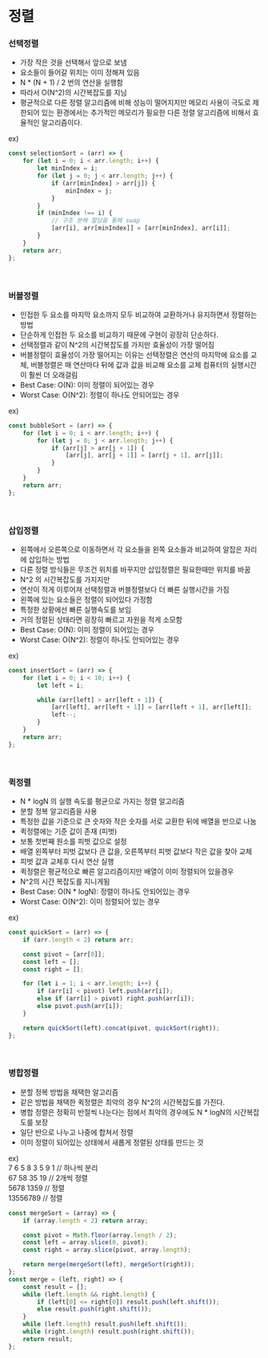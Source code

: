 # 정렬

### 선택정렬

-   가장 작은 것을 선택해서 앞으로 보냄
-   요소들이 들어갈 위치는 이미 정해져 있음
-   N \* (N + 1) / 2 번의 연산을 실행함
-   따라서 O(N^2)의 시간복잡도를 지님
-   평균적으로 다른 정렬 알고리즘에 비해 성능이 떨어지지만 메모리 사용이 극도로 제한되어 있는 환경에서는 추가적인 메모리가 필요한 다른 정렬 알고리즘에 비해서 효율적인 알고리즘이다.

ex)

```js
const selectionSort = (arr) => {
	for (let i = 0; i < arr.length; i++) {
		let minIndex = i;
		for (let j = 0; j < arr.length; j++) {
			if (arr[minIndex] > arr[j]) {
				minIndex = j;
			}
		}
		if (minIndex !== i) {
			// 구조 분해 할당을 통해 swap
			[arr[i], arr[minIndex]] = [arr[minIndex], arr[i]];
		}
	}
	return arr;
};
```

<br/>

### 버블정렬

-   인접한 두 요소를 마지막 요소까지 모두 비교하여 교환하거나 유지하면서 정렬하는 방법
-   단순하게 인접한 두 요소를 비교하기 때문에 구현이 굉장히 단순하다.
-   선택정렬과 같이 N^2의 시간복잡도를 가지만 효율성이 가장 떨어짐
-   버블정렬이 효율성이 가장 떨어지는 이유는 선택정렬은 연산의 마지막에 요소를 교체, 버블정렬은 매 연산마다 뒤에 값과 값을 비교해 요소를 교체 컴퓨터의 실행시간이 훨씬 더 오래걸림
-   Best Case: O(N): 이미 정렬이 되어있는 경우
-   Worst Case: O(N^2): 정렬이 하나도 안되어있는 경우

ex)

```js
const bubbleSort = (arr) => {
	for (let i = 0; i < arr.length; i++) {
		for (let j = 0; j < arr.length; j++) {
			if (arr[j] > arr[j + 1]) {
				[arr[j], arr[j + 1]] = [arr[j + 1], arr[j]];
			}
		}
	}
	return arr;
};
```

<br/>

### 삽입정렬

-   왼쪽에서 오른쪽으로 이동하면서 각 요소들을 왼쪽 요소들과 비교하여 알잡은 자리에 삽입하는 방법
-   다른 정렬 방식들은 무조건 위치를 바꾸지만 삽입정렬은 필요한때만 위치를 바꿈
-   N^2 의 시간복잡도를 가지지만
-   연산이 적게 이루어져 선택정렬과 버블정렬보다 더 빠른 실행시간을 가짐
-   왼쪽에 있는 요소들은 정렬이 되어있다 가정함
-   특정한 상황에선 빠른 실행속도를 보임
-   거의 정렬된 상태라면 굉장히 빠르고 자원을 적게 소모함
-   Best Case: O(N): 이미 정렬이 되어있는 경우
-   Worst Case: O(N^2): 정렬이 하나도 안되어있는 경우

ex)

```js
const insertSort = (arr) => {
	for (let i = 0; i < 10; i++) {
		let left = i;

		while (arr[left] > arr[left + 1]) {
			[arr[left], arr[left + 1]] = [arr[left + 1], arr[left]];
			left--;
		}
	}
	return arr;
};
```

<br/>

### 퀵정렬

-   N \* logN 의 실행 속도를 평균으로 가지는 정렬 알고리즘
-   분할 정복 알고리즘을 사용
-   특정한 값을 기준으로 큰 숫자와 작은 숫자를 서로 교환한 뒤에 배열을 반으로 나눔
-   퀵정렬에는 기준 값이 존재 (피벗)
-   보통 첫번째 원소를 피벗 값으로 설정
-   배열 왼쪽부터 피벗 값보다 큰 값을, 오른쪽부터 피벗 값보다 작은 값을 찾아 교체
-   피벗 값과 교체후 다시 연산 실행
-   퀵정렬은 평균적으로 빠른 알고리즘이지만 배열이 이미 정렬되어 있을경우
-   N^2의 시간 복잡도를 지니게됨
-   Best Case: O(N \* logN): 정렬이 하나도 안되어있는 경우
-   Worst Case: O(N^2): 이미 정렬되어 있는 경우

ex)

```js
const quickSort = (arr) => {
	if (arr.length < 2) return arr;

	const pivot = [arr[0]];
	const left = [];
	const right = [];

	for (let i = 1; i < arr.length; i++) {
		if (arr[i] < pivot) left.push(arr[i]);
		else if (arr[i] > pivot) right.push(arr[i]);
		else pivot.push(arr[i]);
	}

	return quickSort(left).concat(pivot, quickSort(right));
};
```

<br/>

### 병합정렬

-   분할 정복 방법을 채택한 알고리즘
-   같은 방법을 채택한 퀵정렬은 최악의 경우 N^2의 시간복잡도를 가진다.
-   병합 정렬은 정확히 반절씩 나눈다는 점에서 최악의 경우에도 N \* logN의 시간복잡도를 보장
-   일단 반으로 나누고 나중에 합쳐서 정렬
-   이미 정렬이 되어있는 상태에서 새롭게 정렬된 상태를 만드는 것

ex)  
 7 6 5 8 3 5 9 1 // 하나씩 분리  
 67 58 35 19 // 2개씩 정렬  
 5678 1359 // 정렬  
 13556789 // 정렬

```js
const mergeSort = (array) => {
	if (array.length < 2) return array;

	const pivot = Math.floor(array.length / 2);
	const left = array.slice(0, pivot);
	const right = array.slice(pivot, array.length);

	return merge(mergeSort(left), mergeSort(right));
};
const merge = (left, right) => {
	const result = [];
	while (left.length && right.length) {
		if (left[0] <= right[0]) result.push(left.shift());
		else result.push(right.shift());
	}
	while (left.length) result.push(left.shift());
	while (right.length) result.push(right.shift());
	return result;
};
```
